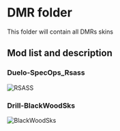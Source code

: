 # DMR folder
This folder will contain all DMRs skins

## Mod list and description


### Duelo-SpecOps_Rsass
![RSASS](https://i.imgur.com/InZ0nfe.jpg)

### Drill-BlackWoodSks
![BlackWoodSks](https://cdn.discordapp.com/attachments/602533402402619422/678126668472123402/unknown.png)